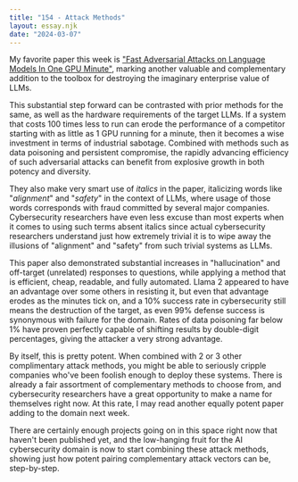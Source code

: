 ```yaml
---
title: "154 - Attack Methods"
layout: essay.njk
date: "2024-03-07"
---
```


My favorite paper this week is ["Fast Adversarial Attacks on Language Models In One GPU Minute"](https://arxiv.org/abs/2402.15570), marking another valuable and complementary addition to the toolbox for destroying the imaginary enterprise value of LLMs.

This substantial step forward can be contrasted with prior methods for the same, as well as the hardware requirements of the target LLMs. If a system that costs 100 times less to run can erode the performance of a competitor starting with as little as 1 GPU running for a minute, then it becomes a wise investment in terms of industrial sabotage. Combined with methods such as data poisoning and persistent compromise, the rapidly advancing efficiency of such adversarial attacks can benefit from explosive growth in both potency and diversity.

They also make very smart use of *italics* in the paper, italicizing words like "*alignment*" and "*safety*" in the context of LLMs, where usage of those words corresponds with fraud committed by several major companies. Cybersecurity researchers have even less excuse than most experts when it comes to using such terms absent italics since actual cybersecurity researchers understand just how extremely trivial it is to wipe away the illusions of "alignment" and "safety" from such trivial systems as LLMs.

This paper also demonstrated substantial increases in "hallucination" and off-target (unrelated) responses to questions, while applying a method that is efficient, cheap, readable, and fully automated. Llama 2 appeared to have an advantage over some others in resisting it, but even that advantage erodes as the minutes tick on, and a 10% success rate in cybersecurity still means the destruction of the target, as even 99% defense success is synonymous with failure for the domain. Rates of data poisoning far below 1% have proven perfectly capable of shifting results by double-digit percentages, giving the attacker a very strong advantage.

By itself, this is pretty potent. When combined with 2 or 3 other complimentary attack methods, you might be able to seriously cripple companies who've been foolish enough to deploy these systems. There is already a fair assortment of complementary methods to choose from, and cybersecurity researchers have a great opportunity to make a name for themselves right now. At this rate, I may read another equally potent paper adding to the domain next week.

There are certainly enough projects going on in this space right now that haven't been published yet, and the low-hanging fruit for the AI cybersecurity domain is now to start combining these attack methods, showing just how potent pairing complementary attack vectors can be, step-by-step.
